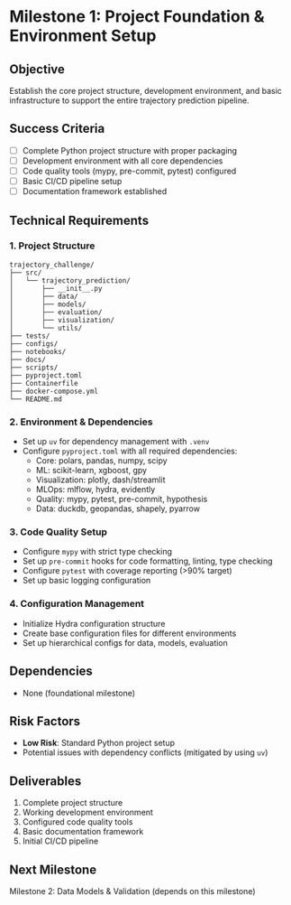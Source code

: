 # Milestone 1: Project Foundation & Environment Setup

## Objective
Establish the core project structure, development environment, and basic infrastructure to support the entire trajectory prediction pipeline.

## Success Criteria
- [ ] Complete Python project structure with proper packaging
- [ ] Development environment with all core dependencies
- [ ] Code quality tools (mypy, pre-commit, pytest) configured
- [ ] Basic CI/CD pipeline setup
- [ ] Documentation framework established

## Technical Requirements

### 1. Project Structure
```
trajectory_challenge/
├── src/
│   └── trajectory_prediction/
│       ├── __init__.py
│       ├── data/
│       ├── models/
│       ├── evaluation/
│       ├── visualization/
│       └── utils/
├── tests/
├── configs/
├── notebooks/
├── docs/
├── scripts/
├── pyproject.toml
├── Containerfile
├── docker-compose.yml
└── README.md
```

### 2. Environment & Dependencies
- Set up `uv` for dependency management with `.venv`
- Configure `pyproject.toml` with all required dependencies:
  - Core: polars, pandas, numpy, scipy
  - ML: scikit-learn, xgboost, gpy
  - Visualization: plotly, dash/streamlit
  - MLOps: mlflow, hydra, evidently
  - Quality: mypy, pytest, pre-commit, hypothesis
  - Data: duckdb, geopandas, shapely, pyarrow

### 3. Code Quality Setup
- Configure `mypy` with strict type checking
- Set up `pre-commit` hooks for code formatting, linting, type checking
- Configure `pytest` with coverage reporting (>90% target)
- Set up basic logging configuration

### 4. Configuration Management
- Initialize Hydra configuration structure
- Create base configuration files for different environments
- Set up hierarchical configs for data, models, evaluation

## Dependencies
- None (foundational milestone)

## Risk Factors
- **Low Risk**: Standard Python project setup
- Potential issues with dependency conflicts (mitigated by using `uv`)

## Deliverables
1. Complete project structure
2. Working development environment
3. Configured code quality tools
4. Basic documentation framework
5. Initial CI/CD pipeline

## Next Milestone
Milestone 2: Data Models & Validation (depends on this milestone)
